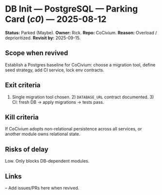 <!-- status: stub; target: 150+ words -->
<!-- status: stub; target: 150+ words -->
# DB Init — PostgreSQL — Parking Card (_c0_) — 2025-08-12

**Status:** Parked (Maybe).  **Owner:** Rick.  **Repo:** CoCivium.  **Reason:** Overload / deprioritized.  **Revisit by:** 2025-09-15.

## Scope when revived
Establish a Postgres baseline for CoCivium: choose a migration tool, define seed strategy, add CI service, lock env contracts.

## Exit criteria
1) Single migration tool chosen.  2) `DATABASE_URL` contract documented.  3) CI: fresh DB → apply migrations → tests pass.

## Kill criteria
If CoCivium adopts non-relational persistence across all services, or another module owns relational state.

## Risks of delay
Low.  Only blocks DB-dependent modules.

## Links
– Add issues/PRs here when revived.


